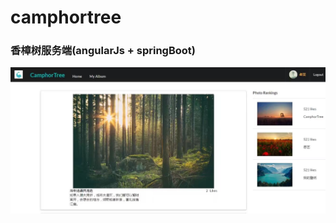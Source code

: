 # camphortree
### 香樟树服务端(angularJs + springBoot)
![香樟树首页][1]



[1]: https://github.com/JianchuanWu/camphortree/blob/master/src/main/resources/static/images/psb.jpg?raw=true